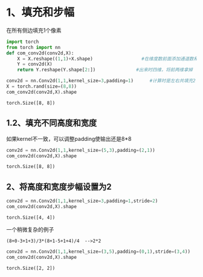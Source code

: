 # 1、填充和步幅

在所有侧边填充1个像素


```python
import torch 
from torch import nn
def com_conv2d(conv2d,X):
    X = X.reshape((1,1)+X.shape)                  #在维度数前面添加通道数和批量大小   
    Y = conv2d(X)
    return Y.reshape(Y.shape[2:])               #出来时四维，将前两维拿掉

conv2d = nn.Conv2d(1,1,kernel_size=3,padding=1)      #计算时是左右共填充2； 8+2-3+1 =8
X = torch.rand(size=(8,8))
com_conv2d(conv2d,X).shape
```




    torch.Size([8, 8])



## 1.2、填充不同高度和宽度

如果kernel不一致，可以调整padding使输出还是8*8


```python
conv2d = nn.Conv2d(1,1,kernel_size=(5,3),padding=(2,1))
com_conv2d(conv2d,X).shape
```




    torch.Size([8, 8])



## 2、将高度和宽度步幅设置为2


```python
conv2d = nn.Conv2d(1,1,kernel_size=3,padding=1,stride=2)
com_conv2d(conv2d,X).shape
```




    torch.Size([4, 4])



一个稍微复杂的例子

```(8+0-3+1+3)/3*(8+1-5+1+4)/4  -->2*2 ```


```python
conv2d = nn.Conv2d(1,1,kernel_size=(3,5),padding=(0,1),stride=(3,4))
com_conv2d(conv2d,X).shape
```




    torch.Size([2, 2])


